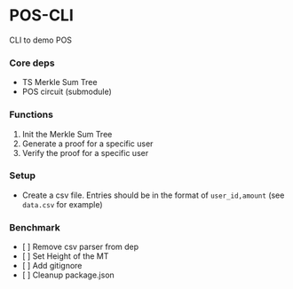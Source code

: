 # POS-CLI

CLI to demo POS

### Core deps 

- TS Merkle Sum Tree
- POS circuit (submodule)

### Functions 

1. Init the Merkle Sum Tree
2. Generate a proof for a specific user 
3. Verify the proof for a specific user

### Setup

- Create a csv file. Entries should be in the format of `user_id,amount` (see `data.csv` for example)

### Benchmark


- [ ] Remove csv parser from dep
- [ ] Set Height of the MT
- [ ] Add gitignore 
- [ ] Cleanup package.json
